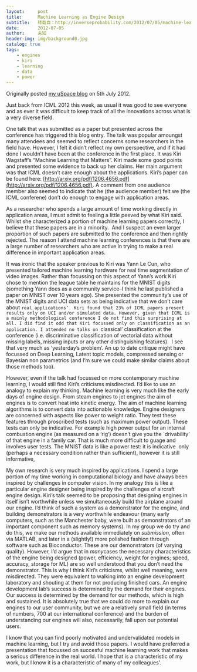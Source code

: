 ```yaml
---
layout:     post
title:      Machine Learning as Engine Design
subtitle:   转载自：http://inverseprobability.com/2012/07/05/machine-learning-as-engine-design
date:       2012-07-05
author:     未知
header-img: img/background0.jpg
catalog: true
tags:
    - engines
    - kiri
    - learning
    - data
    - power
---
```


Originally posted [my uSpace blog](http://uspace.shef.ac.uk/blogs/profneil/2012/07/05/machine-learning-as-engine-design) on 5th July 2012.

Just back from ICML 2012 this week, as usual it was good to see everyone and as ever it was difficult to keep track of all the innovations across what is a very diverse field.

One talk that was submitted as a paper but presented across the conference has triggered this blog entry. The talk was popular amoungst many attendees and seemed to reflect concerns some researchers in the field have. However, I felt it didn’t reflect my own perspective, and if it had done I wouldn’t have been at the conference in the first place. It was Kiri Wagstaff’s “Machine Learning that Matters”. Kiri made some good points and presented some evidence to back up her claims. Her main argument was that ICML doesn’t care enough about the applications. Kiri’s paper can be found here: [http://arxiv.org/pdf/1206.4656.pdf](http://arxiv.org/pdf/1206.4656.pdf). A comment from one audience member also seemed to indicate that he (the audience member) felt we (the ICML conferene) don’t do enough to engage with application areas.

As a researcher who spends a large amount of time working directly in application areas, I must admit to feeling a little peeved by what Kiri said. Whilst she characterized a portion of machine learning papers correctly, I believe that these papers are in a minority.  And I suspect an even larger proportion of such papers are submitted to the conference and then rightly rejected. The reason I attend machine learning conferences is that there are a large number of researchers who are active in trying to make a real difference in important application areas.

It was ironic that the speaker previous to Kiri was Yann Le Cun, who presented tailored machine learning hardware for real time segmentation of video images. Rather than focussing on this aspect of Yann’s work Kiri chose to mention the league table he maintains for the MNIST digits (something Yann does as a community service–I think he last published a paper on MNIST over 10 years ago). She presented the community’s use of the MNIST digits and UCI data sets as being indicative that we don’t care about `real applications’. Kiri found that 23% of ICML papers present results only on UCI and/or simulated data. However, given that ICML is a mainly methodological conference I do not find this surprising at all. I did find it odd that Kiri focussed only on classification as an application. I attended no talks on `classical’ classification at the conference (i.e. discriminative classification of vectorial data without missing labels, missing inputs or any other distinguishing features).  I see that very much as ‘yesterday’s problem’. An up to date critique might have focussed on Deep Learning, Latent topic models, compressed sensing or Bayesian non parametrics (and I’m sure we could make similar claims about those methods too).

However, even if the talk had focussed on more contemporary machine learning, I would still find Kiri’s criticisms misdirected. I’d like to use an analogy to explain my thinking. Machine learning is very much like the early days of engine design. From steam engines to jet engines the aim of engines is to convert heat into kinetic energy. The aim of machine learning algorithms is to convert data into actionable knowledge. Engine designers are concerned with aspects like power to weight ratio. They test these features through proscribed tests (such as maximum power output). These tests can only be indicative. For example high power output for an internal combustion engine (as measured on a ‘rig’) doesn’t give you the `drivability’ of that engine in a family car. That is much more difficult to guage and involves user tests. The MNIST data is like a power test: it is indicative  only (perhaps a necessary condition rather than sufficient), however it is still informative,

My own research is very much inspired by applications. I spend a large portion of my time working in computational biology and have always been inspired by challenges in computer vision. In my analogy this is like a particular engine designer being inspired by the challenges of aircraft engine design. Kiri’s talk seemed to be proposing that designing engines in itself isn’t worthwhile unless we simultaneously build the airplane around our engine. I’d think of such a system as a demonstrator for the engine, and building demonstrators is a very worthwhile endeavour (many early computers, such as the Manchester baby, were built as demonstrators of an important component such as memory systems). In my group we do try and do this, we make our methods available immediately on *submission*, often via MATLAB, and later in a (slightly!) more polished fashion through software such as Bioconductor. These are our demonstrators (of varying quality). However, I’d argue that in *many*cases the necessary characteristics of the engine being designed (power, efficiency, weight for engines; speed, accuracy, storage for ML) are so well understood that you don’t need the demonstrator. This is why I think Kiri’s criticisms, whilst well meaning, were misdirected. They were equivalent to walking into an engine development laboratory and shouting at them for not producing finished cars. An engine development lab’s success is determined by the demand for their engines. Our success is determined by the demand for our methods, which is high and sustained. It is absolutely true that we could do more to explain our engines to our user community, but we are a relatively small field (in terms of numbers, 700 at our international conference) and the burden of understanding our engines will also, necessarily, fall upon our potential users.

I know that you can find poorly motivated and undervalidated models in machine learning, but I try and avoid those papers. I would have preferred a presentation that focussed on succesful machine learning work that makes a serious difference in the real world. I hope that is a characteristic of my work, but I know it is a characteristic of many of my colleagues’.
